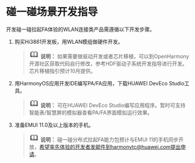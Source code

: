 # 碰一碰场景开发指导<a name="ZH-CN_TOPIC_0000001054889384"></a>

开发碰一碰拉起FA体验的WLAN连接类产品需遵循以下开发步骤。

1.  购买Hi3861开发板，用WLAN模组做硬件开发。

    >![](public_sys-resources/icon-note.gif) **说明：** 
    >如果需要做驱动开发或者芯片移植，可以到OpenHarmony开源社区获取代码自行修改，参考HDF驱动子系统开发指导进行开发。芯片移植指引预计10月提供。

2.  用HarmonyOS应用开发IDE编写PA/FA应用，下载HUAWEI DevEco Studio工具。

    >![](public_sys-resources/icon-note.gif) **说明：** 
    >可在HUAWEI DevEco Studio编写应用程序。暂时可支持智能表/智慧屏的模拟器查看PA/FA界面模拟运行效果。

3.  准备EMUI 11.0及以上版本的手机。

    >![](public_sys-resources/icon-note.gif) **说明：** 
    >碰一碰分布式拉起FA能力包预计与EMUI 11的手机同步开放，希望率先体验的开发者发邮件到harmonytc@huawei.com提出申请。


